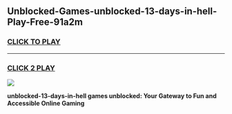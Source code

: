 
## Unblocked-Games-unblocked-13-days-in-hell-Play-Free-91a2m
<h3>
<a href="https://premium76.site?title=unblocked-13-days-in-hell&ref=12A">CLICK TO PLAY</a></h3>
<hr>

<h3>
<a href="https://premium76.site?title=unblocked-13-days-in-hell&ref=12A">CLICK 2 PLAY</a>
  
</h3>

<a href="https://premium76.site?title=unblocked-13-days-in-hell&ref=12A"><img src="https://clearcache.store/games.png"></a>


**unblocked-13-days-in-hell games unblocked: Your Gateway to Fun and Accessible Online Gaming**
